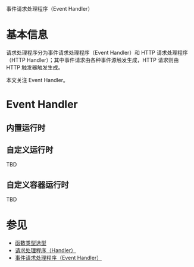 事件请求处理程序（Event Handler）

# 基本信息

请求处理程序分为事件请求处理程序（Event Handler）和 HTTP 请求处理程序（HTTP Handler）；其中事件请求由各种事件源触发生成，HTTP 请求则由 HTTP 触发器触发生成。

本文关注 Event Handler。

# Event Handler

## 内置运行时



## 自定义运行时

TBD

## 自定义容器运行时

TBD

# 参见

* [函数类型选型](https://help.aliyun.com/zh/fc/product-overview/overview-30)
* [请求处理程序（Handler）](https://help.aliyun.com/zh/fc/user-guide/handlers-1?)
* [事件请求处理程序（Event Handler）](https://help.aliyun.com/zh/fc/event-handlers-6)
